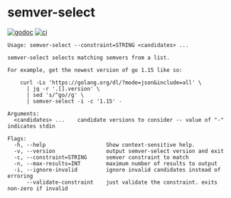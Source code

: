 # semver-select

[![godoc](https://pkg.go.dev/badge/github.com/willabides/semver-select.svg)](https://pkg.go.dev/github.com/willabides/semver-select)
[![ci](https://github.com/WillAbides/semver-select/workflows/ci/badge.svg?branch=main&event=push)](https://github.com/WillAbides/semver-select/actions?query=workflow%3Aci+branch%3Amain+event%3Apush)

<!--- start usage output --->

```
Usage: semver-select --constraint=STRING <candidates> ...

semver-select selects matching semvers from a list.

For example, get the newest version of go 1.15 like so:

    curl -Ls 'https://golang.org/dl/?mode=json&include=all' \
      | jq -r '.[].version' \
      | sed 's/^go//g' \
      | semver-select -i -c '1.15' -

Arguments:
  <candidates> ...    candidate versions to consider -- value of "-" indicates stdin

Flags:
  -h, --help                   Show context-sensitive help.
  -v, --version                output semver-select version and exit
  -c, --constraint=STRING      semver constraint to match
  -n, --max-results=INT        maximum number of results to output
  -i, --ignore-invalid         ignore invalid candidates instead of erroring
      --validate-constraint    just validate the constraint. exits non-zero if invalid
```

<!--- end usage output --->
